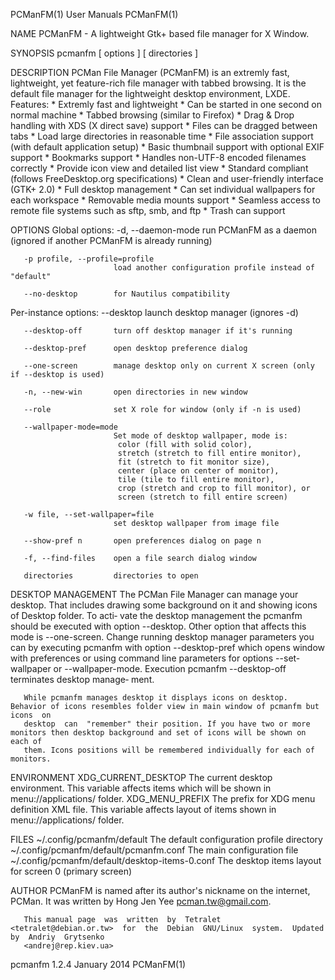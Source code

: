 PCManFM(1)                                                         User Manuals                                                         PCManFM(1)

NAME
       PCManFM - A lightweight Gtk+ based file manager for X Window.

SYNOPSIS
       pcmanfm [ options ] [ directories ]

DESCRIPTION
       PCMan  File  Manager (PCManFM) is an extremly fast, lightweight, yet feature-rich file manager with tabbed browsing. It is the default file
       manager for the lightweight desktop environment, LXDE.
       Features:
         * Extremly fast and lightweight
         * Can be started in one second on normal machine
         * Tabbed browsing (similar to Firefox)
         * Drag & Drop handling with XDS (X direct save) support
         * Files can be dragged between tabs
         * Load large directories in reasonable time
         * File association support (with default application setup)
         * Basic thumbnail support with optional EXIF support
         * Bookmarks support
         * Handles non-UTF-8 encoded filenames correctly
         * Provide icon view and detailed list view
         * Standard compliant (follows FreeDesktop.org specifications)
         * Clean and user-friendly interface (GTK+ 2.0)
         * Full desktop management
         * Can set individual wallpapers for each workspace
         * Removable media mounts support
         * Seamless access to remote file systems such as sftp, smb, and ftp
         * Trash can support

OPTIONS
   Global options:
       -d, --daemon-mode   run PCManFM as a daemon (ignored if another PCManFM is already running)

       -p profile, --profile=profile
                           load another configuration profile instead of "default"

       --no-desktop        for Nautilus compatibility

   Per-instance options:
       --desktop           launch desktop manager (ignores -d)

       --desktop-off       turn off desktop manager if it's running

       --desktop-pref      open desktop preference dialog

       --one-screen        manage desktop only on current X screen (only if --desktop is used)

       -n, --new-win       open directories in new window

       --role              set X role for window (only if -n is used)

       --wallpaper-mode=mode
                           Set mode of desktop wallpaper, mode is:
                            color (fill with solid color),
                            stretch (stretch to fill entire monitor),
                            fit (stretch to fit monitor size),
                            center (place on center of monitor),
                            tile (tile to fill entire monitor),
                            crop (stretch and crop to fill monitor), or
                            screen (stretch to fill entire screen)

       -w file, --set-wallpaper=file
                           set desktop wallpaper from image file

       --show-pref n       open preferences dialog on page n

       -f, --find-files    open a file search dialog window

       directories         directories to open

DESKTOP MANAGEMENT
       The PCMan File Manager can manage your desktop. That includes drawing some background on it and showing icons of Desktop folder.  To  acti‐
       vate  the  desktop  management  the pcmanfm should be executed with option --desktop.  Other option that affects this mode is --one-screen.
       Change running desktop manager parameters you can by executing pcmanfm with option --desktop-pref which opens window  with  preferences  or
       using  command line parameters for options --set-wallpaper or --wallpaper-mode.  Execution pcmanfm --desktop-off terminates desktop manage‐
       ment.

       While pcmanfm manages desktop it displays icons on desktop. Behavior of icons resembles folder view in main window of pcmanfm but icons  on
       desktop  can  "remember" their position. If you have two or more monitors then desktop background and set of icons will be shown on each of
       them. Icons positions will be remembered individually for each of monitors.

ENVIRONMENT
       XDG_CURRENT_DESKTOP
              The current desktop environment. This variable affects items which will be shown in menu://applications/ folder.
       XDG_MENU_PREFIX
              The prefix for XDG menu definition XML file. This variable affects layout of items shown in menu://applications/ folder.

FILES
       ~/.config/pcmanfm/default
              The default configuration profile directory
       ~/.config/pcmanfm/default/pcmanfm.conf
              The main configuration file
       ~/.config/pcmanfm/default/desktop-items-0.conf
              The desktop items layout for screen 0 (primary screen)

AUTHOR
       PCManFM is named after its author's nickname on the internet, PCMan. It was written by Hong Jen Yee <pcman.tw@gmail.com>.

       This manual page  was  written  by  Tetralet  <tetralet@debian.or.tw>  for  the  Debian  GNU/Linux  system.  Updated  by  Andriy  Grytsenko
       <andrej@rep.kiev.ua>

pcmanfm 1.2.4                                                      January 2014                                                         PCManFM(1)
